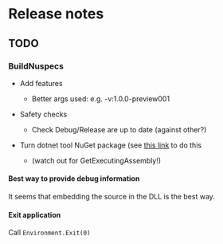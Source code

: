 # Release notes

## TODO

### BuildNuspecs

- Add features
  - Better args used: e.g. -v:1.0.0-preview001
- Safety checks
  - Check Debug/Release are up to date (against other?)

- Turn dotnet tool NuGet package (see [this link](https://docs.microsoft.com/en-us/dotnet/core/tools/global-tools-how-to-create) to do this
  - (watch out for GetExecutingAssembly!)


#### Best way to provide debug information 

It seems that embedding the source in the DLL is the best way.

#### Exit application

Call `Environment.Exit(0)`

